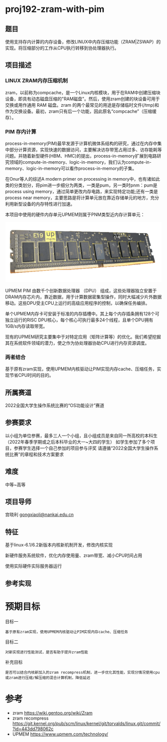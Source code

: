 # proj192-zram-with-pim
## 题目
使用支持存内计算的内存设备，修改LINUX中内存压缩功能（ZRAM|ZSWAP）的实现。将压缩部分的工作从CPU执行转移到协处理器执行。

## 项目描述
### LINUX ZRAM内存压缩机制
zram，以前称为compcache，是一个Linux内核模块，用于在RAM中创建压缩块设备，即具有动态磁盘压缩的"RAM磁盘"。然后，使用zram创建的块设备可用于交换或用作通用 RAM 磁盘。zram 的两个最常见的用途是存储临时文件(/tmp)和作为交换设备。最初，zram只有后一个功能，因此原名“compcache”（压缩缓存）。

### PIM 存内计算
 process-in-memory(PIM)最早发源于计算机微体系结构的研究，通过在内存中集中部分计算资源，实现快速的数据访问，主要解决访存带宽占用过多、访存能耗等问题。并随着新型硬件(HBM、HMC)的提出，process-in-memory扩展到电路研究领域的compute-in-memory、logic-in-memory，我们认为compute-in-memory、logic-in-memory可以看作process-in-memory的子集。

在Onur等人的综述A modern primer on processing in memory中，也有诸如此类的分类划分，将pim进一步细分为两类，一类是pum，另一类时pnm：pum是process using memory，通过简单更改内存电路，来实现特定功能;还有一类是process near memory，主要思路是将计算单元放在靠近存储单元的地方，充分利用新型设备的内存特性进行加速。

本项目中使用的硬件内存单元UPMEM则属于PNM类型近内存计算单元：

![UPMEM DIMM](img/upmem.png)

UPMEM PIM 由数千个创新数据处理器 （DPU） 组成，这些处理器独立安置于DRAM内存芯片内，靠近数据，用于计算数据密集型操作，同时大幅减少片外数据移动。这些DPU受主CPU上运行的高级应用程序的控制，以确保任务编排。

单个UPMEM内存卡可安装于标准的内存插槽中。其上每个内存插条拥有128个可独立运行的RISC DPU核心，每个核心可执行最多24个线程，且单个DPU拥有1GB/s内存读取带宽。

现有的UPMEM研究主要集中于对特定应用（矩阵计算等）的优化。我们希望挖掘其在系统软件领域的潜力，使之作为协处理器协助CPU进行内存资源调度。

### 两者结合
基于原有zram实现，使用UPMEM内核驱动让PIM实现内存cache、压缩任务，实现节省CPU时间的目的。

## 所属赛道

2022全国大学生操作系统比赛的“OS功能设计”赛道

## 参赛要求
以小组为单位参赛，最多三人一个小组，且小组成员是来自同一所高校的本科生（2022年春季学期或之后本科毕业的大一~大四的学生）
如学生参加了多个项目，参赛学生选择一个自己参加的项目参与评奖
请遵循“2022全国大学生操作系统比赛”的章程和技术方案要求

## 难度
中等~高等

## 项目导师
宫晓利 gongxiaoli@nankai.edu.cn

## 特征
基于linux-6.1/6.2新版本内核新机制开发，修改内核实现

新硬件服务系统软件，优化内存使用量、zram带宽、减小CPU时间占用

使用实际硬件实际服务器运行
## 参考实现

# 预期目标
目标一 
    
    基于原有zram实现，使用UPMEM内核驱动让PIM实现内存cache、压缩任务

目标二 
        
    对新实现进行性能测试，是否有助于提升zram性能

补充目标 

    是否可以结合内核新加入的zram recompress机制，进一步优化其性能，实现分情况使用cpu或zram进行压缩/解压缩的混合计算机制，降低延迟


# 参考
* zram
https://wiki.gentoo.org/wiki/Zram
* zram recompress 
https://git.kernel.org/pub/scm/linux/kernel/git/torvalds/linux.git/commit/?id=443dd798062c
* UPMEM
https://www.upmem.com/technology/